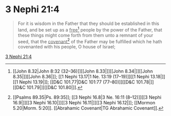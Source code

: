 # 3 Nephi 21:4

> For it is wisdom in the Father that they should be established in this land, and be set up as a <u>free</u>[^a] people by the power of the Father, that these things might come forth from them unto a remnant of your seed, that the <u>covenant</u>[^b] of the Father may be fulfilled which he hath covenanted with his people, O house of Israel;

[3 Nephi 21:4](https://www.churchofjesuschrist.org/study/scriptures/bofm/3-ne/21?lang=eng&id=p4#p4)


[^a]: [[John 8.32|John 8:32 (32–36)]][[John 8.33|]][[John 8.34|]][[John 8.35|]][[John 8.36|]]; [[1 Nephi 13.17|1 Ne. 13:19 (17–19)]][[1 Nephi 13.18|]][[1 Nephi 13.19|]]; [[D&C 101.77|D&C 101:77 (77–80)]][[D&C 101.78|]][[D&C 101.79|]][[D&C 101.80|]].  
[^b]: [[Psalms 89.35|Ps. 89:35]]; [[3 Nephi 16.8|3 Ne. 16:11 (8–12)]][[3 Nephi 16.9|]][[3 Nephi 16.10|]][[3 Nephi 16.11|]][[3 Nephi 16.12|]]; [[Mormon 5.20|Morm. 5:20]]. [[Abrahamic Covenant|TG Abrahamic Covenant]].  
